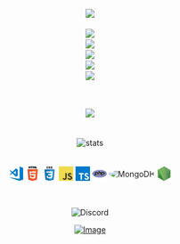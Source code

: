 
<p align="center">
     <img src="https://komarev.com/ghpvc/?username=mertcelik2196&label=Profile%20views&color=0e75b6&style=flat"/>
  <br><br>
  <a href="https://www.npmjs.com/~mert..1010"><img src="https://img.shields.io/badge/mert..1010%20-1d202b.svg?&style=for-the-badge&logo=npm&logoColor=white" /></a><br>
 <a href="https://www.instagram.com/mert36.c/" target"blank_"><img src="https://img.shields.io/badge/Instagram%20-E4405F.svg?&style=for-the-badge&logo=instagram&logoColor=white"></a><br>
  <a href="https://discord.com/users/708746139092123679" target"blank_"><img src="https://img.shields.io/badge/discord%20-7289DA.svg?&style=for-the-badge&logo=discord&logoColor=white"></a><br>
  <a href="https://open.spotify.com/user/q6d0x5orjs4dw4hpxg5qpxz9l" target"blank_"><img src="https://img.shields.io/badge/Spotify%20-1ed760.svg?&style=for-the-badge&logo=spotify&logoColor=white"></a><br>
 <a href="https://github.com/mertcelik2196" target"blank_"><img src="https://img.shields.io/badge/GitHub%20-191717.svg?&style=for-the-badge&logo=github&logoColor=white"></a><br>
</p>
<br>
<br>
<div align="center">
       <img src="https://github-readme-stats.vercel.app/api/top-langs/?username=mertcelik2196&layout=compact&text_color=FF9DD9&title_color=FF9DD9&bg_color=141321&count_private=true&include_all_commits=true&hide_border=true&langs_count=10" />
</div>
<br>
<br>
<div align="center">
  <img src="https://github-readme-stats.vercel.app/api?username=mertcelik2196&count_private=true&show_icons=true&theme=dracula&hide_border=true" width="%100" height="150px" alt="stats" />
</div>
<br>
<br>
<div align="center">
<img align="center" alt="Visual Studio Code" width="26px" src="https://raw.githubusercontent.com/github/explore/80688e429a7d4ef2fca1e82350fe8e3517d3494d/topics/visual-studio-code/visual-studio-code.png"/>
<img align="center" alt="HTML5" width="26px" src="https://raw.githubusercontent.com/github/explore/80688e429a7d4ef2fca1e82350fe8e3517d3494d/topics/html/html.png" />
<img align="center" alt="CSS3" width="26px" src="https://raw.githubusercontent.com/github/explore/80688e429a7d4ef2fca1e82350fe8e3517d3494d/topics/css/css.png" />
<img align="center" alt="JavaScript" width="26px" src="https://raw.githubusercontent.com/github/explore/80688e429a7d4ef2fca1e82350fe8e3517d3494d/topics/javascript/javascript.png"/>
<img align="center" alt="TypeScript" width="26px" src="https://raw.githubusercontent.com/github/explore/80688e429a7d4ef2fca1e82350fe8e3517d3494d/topics/typescript/typescript.png"/>
<img align="center" alt="PHP" width="26px" src="https://raw.githubusercontent.com/github/explore/80688e429a7d4ef2fca1e82350fe8e3517d3494d/topics/php/php.png"/>
<img align="center" alt="MongoDB" width="26px" style="border-radius: 50%;" src="https://img.icons8.com/color/452/mongodb.png"/> 
<img align="center" alt="Node.js" width="26px" src="https://raw.githubusercontent.com/github/explore/80688e429a7d4ef2fca1e82350fe8e3517d3494d/topics/nodejs/nodejs.png" />
</div>
<br>
<br>
<div align="center">
     
![Discord](https://discord.c99.nl/widget/theme-3/708746139092123679.png)     

[![Image](https://cdn.discordapp.com/attachments/838063860928872469/838123752423686164/unknown.png)](https://discord.gg/FXWkSJYm)
</div>

